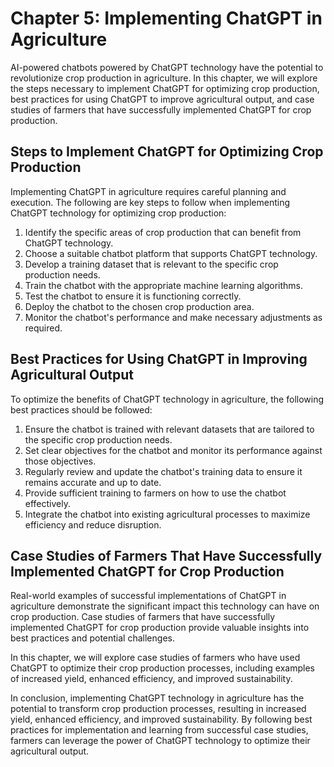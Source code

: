 Chapter 5: Implementing ChatGPT in Agriculture
==============================================

AI-powered chatbots powered by ChatGPT technology have the potential to revolutionize crop production in agriculture. In this chapter, we will explore the steps necessary to implement ChatGPT for optimizing crop production, best practices for using ChatGPT to improve agricultural output, and case studies of farmers that have successfully implemented ChatGPT for crop production.

Steps to Implement ChatGPT for Optimizing Crop Production
---------------------------------------------------------

Implementing ChatGPT in agriculture requires careful planning and execution. The following are key steps to follow when implementing ChatGPT technology for optimizing crop production:

1. Identify the specific areas of crop production that can benefit from ChatGPT technology.
2. Choose a suitable chatbot platform that supports ChatGPT technology.
3. Develop a training dataset that is relevant to the specific crop production needs.
4. Train the chatbot with the appropriate machine learning algorithms.
5. Test the chatbot to ensure it is functioning correctly.
6. Deploy the chatbot to the chosen crop production area.
7. Monitor the chatbot's performance and make necessary adjustments as required.

Best Practices for Using ChatGPT in Improving Agricultural Output
-----------------------------------------------------------------

To optimize the benefits of ChatGPT technology in agriculture, the following best practices should be followed:

1. Ensure the chatbot is trained with relevant datasets that are tailored to the specific crop production needs.
2. Set clear objectives for the chatbot and monitor its performance against those objectives.
3. Regularly review and update the chatbot's training data to ensure it remains accurate and up to date.
4. Provide sufficient training to farmers on how to use the chatbot effectively.
5. Integrate the chatbot into existing agricultural processes to maximize efficiency and reduce disruption.

Case Studies of Farmers That Have Successfully Implemented ChatGPT for Crop Production
--------------------------------------------------------------------------------------

Real-world examples of successful implementations of ChatGPT in agriculture demonstrate the significant impact this technology can have on crop production. Case studies of farmers that have successfully implemented ChatGPT for crop production provide valuable insights into best practices and potential challenges.

In this chapter, we will explore case studies of farmers who have used ChatGPT to optimize their crop production processes, including examples of increased yield, enhanced efficiency, and improved sustainability.

In conclusion, implementing ChatGPT technology in agriculture has the potential to transform crop production processes, resulting in increased yield, enhanced efficiency, and improved sustainability. By following best practices for implementation and learning from successful case studies, farmers can leverage the power of ChatGPT technology to optimize their agricultural output.
